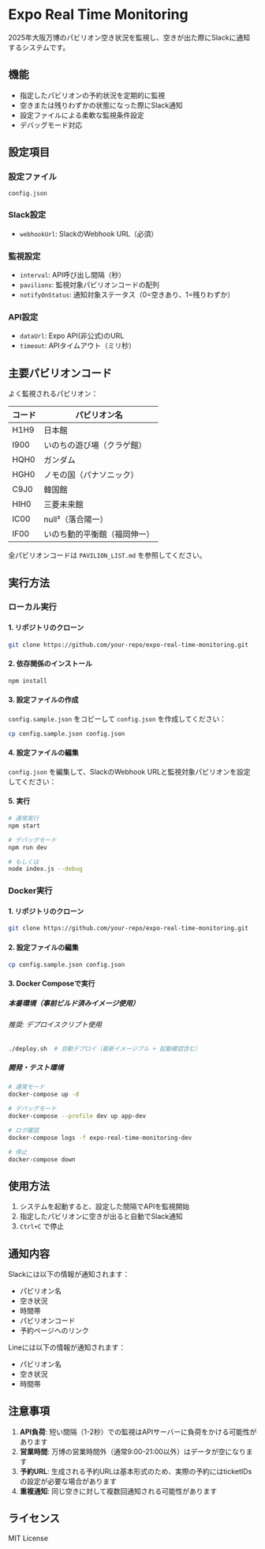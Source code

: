 # Expo Real Time Monitoring

2025年大阪万博のパビリオン空き状況を監視し、空きが出た際にSlackに通知するシステムです。

## 機能

- 指定したパビリオンの予約状況を定期的に監視
- 空きまたは残りわずかの状態になった際にSlack通知
- 設定ファイルによる柔軟な監視条件設定
- デバッグモード対応

## 設定項目

### 設定ファイル
`config.json`

### Slack設定
- `webhookUrl`: SlackのWebhook URL（必須）

### 監視設定
- `interval`: API呼び出し間隔（秒）
- `pavilions`: 監視対象パビリオンコードの配列
- `notifyOnStatus`: 通知対象ステータス（0=空きあり、1=残りわずか）

### API設定
- `dataUrl`: Expo API(非公式)のURL
- `timeout`: APIタイムアウト（ミリ秒）

## 主要パビリオンコード

よく監視されるパビリオン：

| コード | パビリオン名 |
|--------|-------------|
| H1H9   | 日本館 |
| I900   | いのちの遊び場（クラゲ館） |
| HQH0   | ガンダム |
| HGH0   | ノモの国（パナソニック） |
| C9J0   | 韓国館 |
| HIH0   | 三菱未来館 |
| IC00   | null²（落合陽一） |
| IF00   | いのち動的平衡館（福岡伸一） |

全パビリオンコードは `PAVILION_LIST.md` を参照してください。

## 実行方法

### ローカル実行

#### 1. リポジトリのクローン

```bash
git clone https://github.com/your-repo/expo-real-time-monitoring.git
```

#### 2. 依存関係のインストール

```bash
npm install
```

#### 3. 設定ファイルの作成

`config.sample.json` をコピーして `config.json` を作成してください：

```bash
cp config.sample.json config.json
```

#### 4. 設定ファイルの編集

`config.json` を編集して、SlackのWebhook URLと監視対象パビリオンを設定してください：

#### 5. 実行
```bash
# 通常実行
npm start

# デバッグモード
npm run dev

# もしくは
node index.js --debug
```

### Docker実行

#### 1. リポジトリのクローン
```bash
git clone https://github.com/your-repo/expo-real-time-monitoring.git
```

#### 2. 設定ファイルの編集
```bash
cp config.sample.json config.json
```

#### 3. Docker Composeで実行

##### 本番環境（事前ビルド済みイメージ使用）

###### 推奨: デプロイスクリプト使用
```bash
./deploy.sh  # 自動デプロイ（最新イメージプル + 起動確認含む）
```

##### 開発・テスト環境
```bash
# 通常モード
docker-compose up -d

# デバッグモード
docker-compose --profile dev up app-dev

# ログ確認
docker-compose logs -f expo-real-time-monitoring-dev

# 停止
docker-compose down
```

## 使用方法

1. システムを起動すると、設定した間隔でAPIを監視開始
2. 指定したパビリオンに空きが出ると自動でSlack通知
3. `Ctrl+C` で停止

## 通知内容

Slackには以下の情報が通知されます：

- パビリオン名
- 空き状況
- 時間帯
- パビリオンコード
- 予約ページへのリンク

Lineには以下の情報が通知されます：

- パビリオン名
- 空き状況
- 時間帯

## 注意事項

1. **API負荷**: 短い間隔（1-2秒）での監視はAPIサーバーに負荷をかける可能性があります
2. **営業時間**: 万博の営業時間外（通常9:00-21:00以外）はデータが空になります
3. **予約URL**: 生成される予約URLは基本形式のため、実際の予約にはticketIDsの設定が必要な場合があります
4. **重複通知**: 同じ空きに対して複数回通知される可能性があります

## ライセンス

MIT License